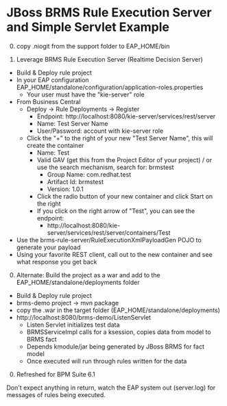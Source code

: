JBoss BRMS Rule Execution Server and Simple Servlet Example
===========================================================

0. copy .niogit from the support folder to EAP_HOME/bin

0. Leverage BRMS Rule Execution Server (Realtime Decision Server)
  * Build & Deploy rule project 
  * In your EAP configuration EAP_HOME/standalone/configuration/application-roles.properties
    * Your user must have the "kie-server" role
  * From Business Central
    * Deploy -> Rule Deployments -> Register
      * Endpoint: http://localhost:8080/kie-server/services/rest/server
      * Name: Test Server Name
      * User/Password: account with kie-server role
    * Click the "+" to the right of your new "Test Server Name", this will create the container
      * Name: Test
      * Valid GAV (get this from the Project Editor of your project) / or use the search mechanism, search for: brmstest
        * Group Name: com.redhat.test
        * Artifact Id: brmstest
        * Version: 1.0.1 
      * Click the radio button of your new container and click Start on the right
      * If you click on the right arrow of "Test", you can see the endpoint:
        * http://localhost:8080/kie-server/services/rest/server/containers/Test
  * Use the brms-rule-server/RuleExecutionXmlPayloadGen POJO to generate your payload
  * Using your favorite REST client, call out to the new container and see what response you get back

0. Alternate: Build the project as a war and add to the EAP_HOME/standalone/deployments folder
  * Build & Deploy rule project
  * brms-demo project -> mvn package 
  * copy the .war in the target folder (EAP_HOME/standalone/deployments)
  * http://localhost:8080/brms-demo/ListenServlet
    * Listen Servlet initializes test data
    * BRMSServiceImpl calls for a ksession, copies data from model to BRMS fact
    * Depends kmodule/jar being generated by JBoss BRMS for fact model
    * Once executed will run through rules written for the data


0. Refreshed for BPM Suite 6.1

Don't expect anything in return, watch the EAP system out (server.log) for messages of rules being executed.
